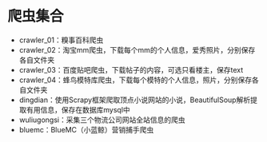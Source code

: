# 爬虫集合

- crawler_01：糗事百科爬虫
- crawler_02：淘宝mm爬虫，下载每个mm的个人信息，爱秀照片，分别保存各自文件夹
- crawler_03：百度贴吧爬虫，下载帖子的内容，可选只看楼主，保存text
- crawler_04：蜂鸟模特库爬虫，下载每个模特的个人信息，照片，分别保存各自文件夹
- dingdian：使用Scrapy框架爬取顶点小说网站的小说，BeautifulSoup解析提取有用信息，保存在数据库mysql中
- wuliugongsi：采集三个物流公司网站全站信息的爬虫
- bluemc：BlueMC（小蓝鲸）营销捕手爬虫